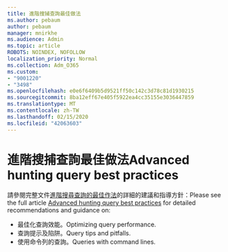 ```yaml
---
title: 進階搜捕查詢最佳做法
ms.author: pebaum
author: pebaum
manager: mnirkhe
ms.audience: Admin
ms.topic: article
ROBOTS: NOINDEX, NOFOLLOW
localization_priority: Normal
ms.collection: Adm_O365
ms.custom:
- "9001220"
- "3498"
ms.openlocfilehash: e0e6f6409b5d9521ff50c142c3d78c81d1930215
ms.sourcegitcommit: 8ba12eff67e405f5922ea4cc35155e3036447859
ms.translationtype: MT
ms.contentlocale: zh-TW
ms.lasthandoff: 02/15/2020
ms.locfileid: "42063603"
---
```

# <a name="advanced-hunting-query-best-practices"></a><span data-ttu-id="f047c-102">進階搜捕查詢最佳做法</span><span class="sxs-lookup"><span data-stu-id="f047c-102">Advanced hunting query best practices</span></span>

<span data-ttu-id="f047c-103">請參閱完整文件[進階搜尋查詢的最佳作法](https://docs.microsoft.com/en-us/windows/security/threat-protection/microsoft-defender-atp/advanced-hunting-best-practices#optimize-query-performance)的詳細的建議和指導方針：</span><span class="sxs-lookup"><span data-stu-id="f047c-103">Please see the full article [Advanced hunting query best practices](https://docs.microsoft.com/en-us/windows/security/threat-protection/microsoft-defender-atp/advanced-hunting-best-practices#optimize-query-performance) for detailed recommendations and guidance on:</span></span>
- <span data-ttu-id="f047c-104">最佳化查詢效能。</span><span class="sxs-lookup"><span data-stu-id="f047c-104">Optimizing query performance.</span></span>
- <span data-ttu-id="f047c-105">查詢提示及陷阱。</span><span class="sxs-lookup"><span data-stu-id="f047c-105">Query tips and pitfalls.</span></span>
- <span data-ttu-id="f047c-106">使用命令列的查詢。</span><span class="sxs-lookup"><span data-stu-id="f047c-106">Queries with command lines.</span></span>


